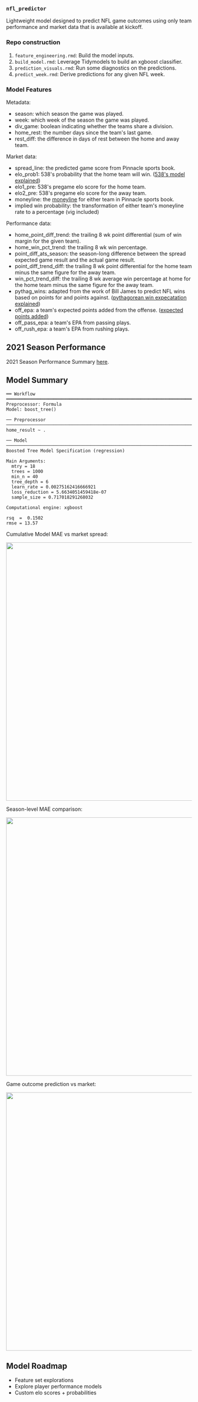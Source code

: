 ### `nfl_predictor`
Lightweight model designed to predict NFL game outcomes using only team performance and market data that is available at kickoff.


### Repo construction
1. `feature_engineering.rmd`: Build the model inputs.
2. `build_model.rmd`: Leverage Tidymodels to build an xgboost classifier.
3. `prediction_visuals.rmd`: Run some diagnostics on the predictions.
4. `predict_week.rmd`: Derive predictions for any given NFL week.

### Model Features

Metadata:
- season: which season the game was played.
- week: which week of the season the game was played.
- div_game: boolean indicating whether the teams share a division.
- home_rest: the number days since the team's last game.
- rest_diff: the difference in days of rest between the home and away team.

Market data:
- spread_line: the predicted game score from Pinnacle sports book.
- elo_prob1: 538's probability that the home team will win. ([538's model explained](https://fivethirtyeight.com/methodology/how-our-nfl-predictions-work/))
- elo1_pre: 538's pregame elo score for the home team.
- elo2_pre: 538's pregame elo score for the away team.
- moneyline: the [moneyline](https://theathletic.com/2514849/2022/01/25/moneyline-bets-in-sports-what-are-they-how-to-place-a-moneyline-bet-odds-payouts-favorites-vs-underdogs-and-examples/) for either team in Pinnacle sports book.
- implied win probability: the transformation of either team's moneyline rate to a percentage (vig included)

Performance data:
- home_point_diff_trend: the trailing 8 wk point differential (sum of win margin for the given team).
- home_win_pct_trend: the trailing 8 wk win percentage.
- point_diff_ats_season: the season-long difference between the spread expected game result and the actual game result.
- point_diff_trend_diff: the trailing 8 wk point differential for the home team minus the same figure for the away team.
- win_pct_trend_diff: the trailing 8 wk average win percentage at home for the home team minus the same figure for the away team.
- pythag_wins: adapted from the work of Bill James to predict NFL wins based on points for and points against. ([pythagorean win expecatation explained](https://www.pro-football-reference.com/blog/indexf6a9.html?p=337))
- off_epa: a team's expected points added from the offense. ([expected points added](https://www.espn.com/nfl/story/_/id/8379024/nfl-explaining-expected-points-metric))
- off_pass_epa: a team's EPA from passing plays.
- off_rush_epa: a team's EPA from rushing plays.

2021 Season Performance
----
2021 Season Performance Summary [here](https://docs.google.com/document/d/1oBsqR50n22NEk3VrfHNvaNSWzDg6si5GSx8yREjHen4/edit#).

Model Summary
----
```
══ Workflow ═══════════════════════════════════════════════════════════════════════════════════════════════════════════════
Preprocessor: Formula
Model: boost_tree()

── Preprocessor ───────────────────────────────────────────────────────────────────────────────────────────────────────────
home_result ~ .

── Model ──────────────────────────────────────────────────────────────────────────────────────────────────────────────────
Boosted Tree Model Specification (regression)

Main Arguments:
  mtry = 18
  trees = 1000
  min_n = 40
  tree_depth = 6
  learn_rate = 0.00275162416666921
  loss_reduction = 5.6634051459418e-07
  sample_size = 0.717018291268032

Computational engine: xgboost

rsq  =  0.1502
rmse = 13.57
```

Cumulative Model MAE vs market spread:

<img src="https://github.com/wadefuller/nfl_predictor/blob/main/img/cum_model_error_season.jpg" width="700" height="700">

Season-level MAE comparison:

<img src="https://github.com/wadefuller/nfl_predictor/blob/main/img/season_mae_ttest.jpg" width="700" height="700">

Game outcome prediction vs market:

<img src="https://github.com/wadefuller/nfl_predictor/blob/main/img/accuracy_vs_market.jpg" width="700" height="700">

Model Roadmap
----
- Feature set explorations
- Explore player performance models
- Custom elo scores + probabilities
